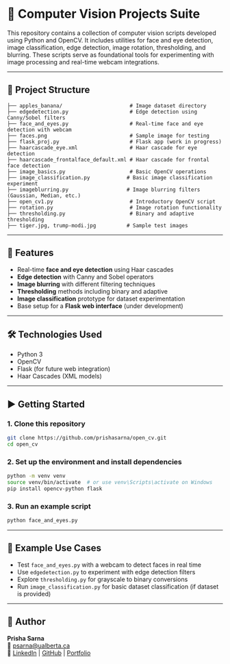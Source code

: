 # 🧠 Computer Vision Projects Suite

This repository contains a collection of computer vision scripts developed using Python and OpenCV. It includes utilities for face and eye detection, image classification, edge detection, image rotation, thresholding, and blurring. These scripts serve as foundational tools for experimenting with image processing and real-time webcam integrations.

---

## 📁 Project Structure

```
├── apples_banana/                      # Image dataset directory
├── edgedetection.py                    # Edge detection using Canny/Sobel filters
├── face_and_eyes.py                    # Real-time face and eye detection with webcam
├── faces.png                           # Sample image for testing
├── flask_proj.py                       # Flask app (work in progress)
├── haarcascade_eye.xml                 # Haar cascade for eye detection
├── haarcascade_frontalface_default.xml # Haar cascade for frontal face detection
├── image_basics.py                     # Basic OpenCV operations
├── image_classification.py            # Basic image classification experiment
├── imageblurring.py                   # Image blurring filters (Gaussian, Median, etc.)
├── open_cv1.py                         # Introductory OpenCV script
├── rotation.py                         # Image rotation functionality
├── thresholding.py                     # Binary and adaptive thresholding
├── tiger.jpg, trump-modi.jpg          # Sample test images
```

---

## 🚀 Features

- Real-time **face and eye detection** using Haar cascades
- **Edge detection** with Canny and Sobel operators
- **Image blurring** with different filtering techniques
- **Thresholding** methods including binary and adaptive
- **Image classification** prototype for dataset experimentation
- Base setup for a **Flask web interface** (under development)

---

## 🛠 Technologies Used

- Python 3
- OpenCV
- Flask (for future web integration)
- Haar Cascades (XML models)

---

## ▶️ Getting Started

### 1. Clone this repository
```bash
git clone https://github.com/prishasarna/open_cv.git
cd open_cv
```

### 2. Set up the environment and install dependencies
```bash
python -m venv venv
source venv/bin/activate  # or use venv\Scripts\activate on Windows
pip install opencv-python flask
```

### 3. Run an example script
```bash
python face_and_eyes.py
```

---

## 🧪 Example Use Cases

- Test `face_and_eyes.py` with a webcam to detect faces in real time
- Use `edgedetection.py` to experiment with edge detection filters
- Explore `thresholding.py` for grayscale to binary conversions
- Run `image_classification.py` for basic dataset classification (if dataset is provided)

---

## 👤 Author

**Prisha Sarna**  
📧 [psarna@ualberta.ca](mailto:psarna@ualberta.ca)  
🔗 [LinkedIn](https://www.linkedin.com/in/prishasarna) | [GitHub](https://github.com/prishasarna) | [Portfolio](https://portfolio-jkivg69qy-prisha-sarnas-projects.vercel.app)
